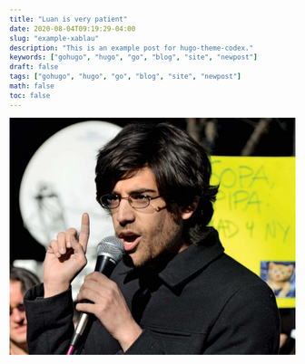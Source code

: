 ```yaml
---
title: "Luan is very patient"
date: 2020-08-04T09:19:29-04:00
slug: "example-xablau"
description: "This is an example post for hugo-theme-codex."
keywords: ["gohugo", "hugo", "go", "blog", "site", "newpost"]
draft: false
tags: ["gohugo", "hugo", "go", "blog", "site", "newpost"]
math: false
toc: false
---
```




![](images/aaron.jpg)